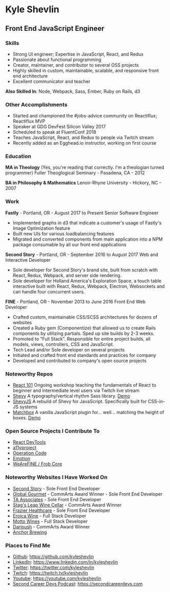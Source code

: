 # Kyle Shevlin
## Front End JavaScript Engineer

### Skills

* Strong UI engineer; Expertise in JavaScript, React, and Redux
* Passionate about functional programming
* Creator, maintainer, and contributor to several OSS projects
* Highly skilled in custom, maintainable, scalable, and responsive front end architecture
* Excellent communicator and teacher

**Also Skilled In**: Node, Webpack, Sass, Ember, Ruby on Rails, d3

### Other Accomplishments

* Started and championed the #jobs-advice community on Reactiflux; Reactiflux MVP
* Speaker at GDG DevFest Silicon Valley 2017
* Scheduled to speak at FluentConf 2018
* Teaches JavaScript, React, and Redux to people via Twitch stream
* Recently added as an Egghead.io instructor, working on first course

### Education

**MA in Theology** (Yes, you're reading that correctly. I'm a theologian turned programmer)
Fuller Theoglogical Seminary - Pasadena, CA - 2012

**BA in Philosophy & Mathematics**
Lenoir-Rhyne University - Hickory, NC - 2007

### Work

**Fastly** - Portland, OR - August 2017 to Present
Senior Software Engineer

* Implemented graphs in d3 that indicate a customer's usage of Fastly's Image Optimization feature
* Built new UIs for various loadbalancing features
* Migrated and converted components from main application into a NPM package consumable by all our front end applications

**Second Story** - Portland, OR - September 2016 to August 2017
Web and Interactive Developer

* Sole developer for Second Story's brand site, built from scratch with React, Redux, Webpack, and server side rendering.
* Sole developer for Holland America's Exploration Space, a touch table interactive built with React, Redux, Webpack, Electron, Websockets and can handle four concurrent users.

**FINE** - Portland, OR - November 2013 to June 2016
Front End Web Developer

* Crafted custom, maintainable CSS/SCSS architectures for dozens of websites
* Created a Ruby gem (Componentize) that allowed us to create Rails components by utilizing partials. Sped up site builds by 2-3 weeks.
* Promoted to "Full Stack". Responsible for entire project builds, all models, views, controllers, CSS and JavaScript.
* Tech Lead and/or Sole developer on several projects
* Initiated and crafted front end standards and practices for company
* Developed and contributed to company's open source projects

### Noteworthy Repos

* [React 101](https://github.com/kyleshevlin/react-101)
Ongoing workshop teaching the fundamentals of React to beginner and intermediate level users via Twitch live stream
* [Shevy](https://github.com/kyleshevlin/shevy)
A typography/vertical rhythm Sass library.
[Demo](http://kyleshevlin.github.io/shevy)
* [ShevyJS](https://github.com/kyleshevlin/shevyjs)
A rebuild of Shevy for JavaScript. Specifically built for CSS-in-JS systems
* [Matchbox](https://github.com/kyleshevlin/matchbox)
A vanilla JavaScript plugin for... well... matching the height of boxes.
[Demo](http://kyleshevlin.github.io/matchbox)

### Open Source Projects I Contribute To

* [React DevTools](https://github.com/facebook/react-devtools)
* [a11yproject](https://github.com/a11yproject/a11yproject.com)
* [Operation Code](https://github.com/OperationCode/operationcode_frontend)
* [Emotion](https://github.com/emotion-js/emotion)
* [WeAreFINE / Frob Core](https://github.com/wearefine/frob-core)

### Noteworthy Websites I Have Worked On

* [Second Story](https://secondstory.com/) - Sole Front End Developer
* [Global Gourmet](ggcatering.com) - CommArts Award Winner - Sole Front End Developer
* [TA Associates](ta.com) - Sole Front End Developer
* [Stag's Leap Wine Cellar](cask23.com) - CommArts Award Winner
* [Frazier Healthcare](frazierhealthcare.com) - Sole Front End Developer
* [Eroica Wine](www.eroicawine.com) - Full Stack Developer
* [Motto Wines](mottowines.com) - Full Stack Developer
* [Darioush](darioush.com) - CommArts Award Winner
* [Anchor Brewing](anchorbrewing.com)

### Places to Find Me

* [Github](https://github.com/kyleshevlin): https://github.com/kyleshevlin
* [LinkedIn](https://www.linkedin.com/in/kyleshevlin): https://www.linkedin.com/in/kyleshevlin
* [Twitter](https://twitter.com/kyleshevlin): https://twitter.com/kyleshevlin
* [Twitch](https://twitch.tv/kyleshevlin): https://twitch.tv/kyleshevlin
* [Youtube](https://youtube.com/kyleshevlin): https://youtube.com/kyleshevlin
* [Second Career Devs Podcast](https://secondcareerdevs.com): https://secondcareerdevs.com
